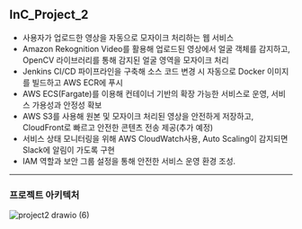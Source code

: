 ## InC_Project_2
- 사용자가 업로드한 영상을 자동으로 모자이크 처리하는 웹 서비스
- Amazon Rekognition Video를 활용해 업로드된 영상에서 얼굴 객체를 감지하고, OpenCV 라이브러리를 통해 감지된 얼굴 영역을 모자이크 처리
- Jenkins CI/CD 파이프라인을 구축해 소스 코드 변경 시 자동으로 Docker 이미지를 빌드하고 AWS ECR에 푸시
- AWS ECS(Fargate)를 이용해 컨테이너 기반의 확장 가능한 서비스로 운영, 서비스 가용성과 안정성 확보
- AWS S3를 사용해 원본 및 모자이크 처리된 영상을 안전하게 저장하고, CloudFront로 빠르고 안전한 콘텐츠 전송 제공(추가 예정)
- 서비스 상태 모니터링을 위해 AWS CloudWatch사용, Auto Scaling이 감지되면 Slack에 알림이 가도록 구현
- IAM 역할과 보안 그룹 설정을 통해 안전한 서비스 운영 환경 조성.
---
### 프로젝트 아키텍처
![project2 drawio (6)](https://github.com/user-attachments/assets/dbf26a9d-5447-4b79-9ae6-fd46032394a6)
